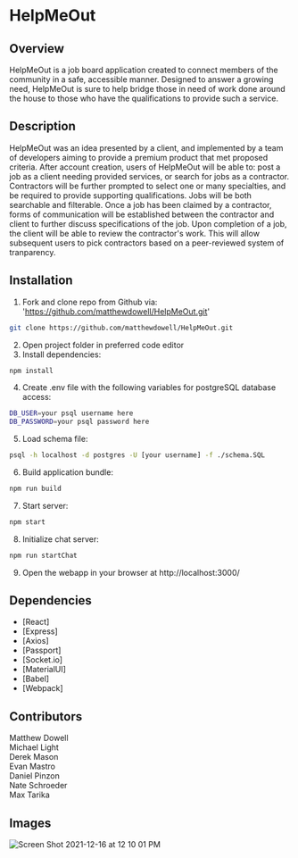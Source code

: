# HelpMeOut

## Overview
HelpMeOut is a job board application created to connect members of the community in a safe, accessible manner. Designed to answer a growing need, HelpMeOut is sure to help bridge those in need of work done around the house to those who have the qualifications to provide such a service.

## Description
HelpMeOut was an idea presented by a client, and implemented by a team of developers aiming to provide a premium product that met proposed criteria.
After account creation, users of HelpMeOut will be able to: post a job as a client needing provided services, or search for jobs as a contractor.   Contractors will be further prompted to select one or many specialties, and be required to provide supporting qualifications.
Jobs will be both searchable and filterable. Once a job has been claimed by a contractor, forms of communication will be established between the contractor and client to further discuss specifications of the job.
Upon completion of a job, the client will be able to review the contractor's work. This will allow subsequent users to pick contractors based on a peer-reviewed system of tranparency.

## Installation
 1) Fork and clone repo from Github via: 'https://github.com/matthewdowell/HelpMeOut.git'
 ```bash
git clone https://github.com/matthewdowell/HelpMeOut.git
 ```
 2) Open project folder in preferred code editor
 3) Install dependencies:
 ```bash
 npm install
 ```
 4) Create .env file with the following variables for postgreSQL database access:
 ```bash
 DB_USER=your psql username here
 DB_PASSWORD=your psql password here
 ```
 5) Load schema file:
 ```bash
 psql -h localhost -d postgres -U [your username] -f ./schema.SQL
 ```
 6) Build application bundle:
 ```bash
 npm run build
 ```
 7) Start server:
 ```bash
 npm start
 ```
 8) Initialize chat server:
 ```bash
 npm run startChat
 ```
 9) Open the webapp in your browser at http://localhost:3000/

## Dependencies
  - [React]
  - [Express]
  - [Axios]
  - [Passport]
  - [Socket.io]
  - [MaterialUI]
  - [Babel]
  - [Webpack]


## Contributors
Matthew Dowell <br />
Michael Light<br />
Derek Mason<br />
Evan Mastro<br />
Daniel Pinzon<br />
Nate Schroeder<br />
Max Tarika

## Images
  ![Screen Shot 2021-12-16 at 12 10 01 PM](https://user-images.githubusercontent.com/86025701/146433596-2ece3afa-3b0e-417b-88b3-83af61c0b44f.png)


